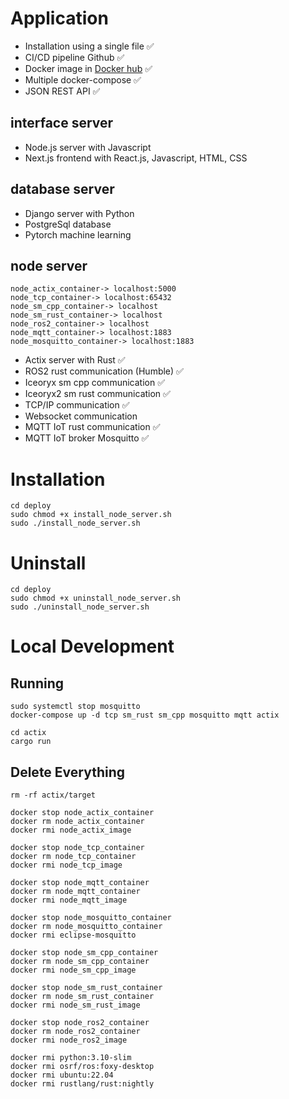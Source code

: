 # Application
- Installation using a single file ✅
- CI/CD pipeline Github ✅
- Docker image in [Docker hub](https://hub.docker.com/repositories/lp02781) ✅
- Multiple docker-compose ✅
- JSON REST API ✅

## interface server
- Node.js server with Javascript
- Next.js frontend with React.js, Javascript, HTML, CSS 

## database server
- Django server with Python
- PostgreSql database
- Pytorch machine learning

## node server
```
node_actix_container-> localhost:5000
node_tcp_container-> localhost:65432
node_sm_cpp_container-> localhost
node_sm_rust_container-> localhost
node_ros2_container-> localhost
node_mqtt_container-> localhost:1883
node_mosquitto_container-> localhost:1883
```
- Actix server with Rust ✅
- ROS2 rust communication (Humble) ✅
- Iceoryx sm cpp communication ✅
- Iceoryx2 sm rust communication ✅
- TCP/IP communication ✅
- Websocket communication
- MQTT IoT rust communication ✅
- MQTT IoT broker Mosquitto ✅

# Installation
```
cd deploy
sudo chmod +x install_node_server.sh
sudo ./install_node_server.sh
```

# Uninstall
```
cd deploy
sudo chmod +x uninstall_node_server.sh
sudo ./uninstall_node_server.sh
```

# Local Development

## Running 
```
sudo systemctl stop mosquitto
docker-compose up -d tcp sm_rust sm_cpp mosquitto mqtt actix 
```

```
cd actix
cargo run
```

## Delete Everything
```
rm -rf actix/target  

docker stop node_actix_container
docker rm node_actix_container
docker rmi node_actix_image

docker stop node_tcp_container
docker rm node_tcp_container
docker rmi node_tcp_image

docker stop node_mqtt_container
docker rm node_mqtt_container
docker rmi node_mqtt_image

docker stop node_mosquitto_container
docker rm node_mosquitto_container
docker rmi eclipse-mosquitto

docker stop node_sm_cpp_container
docker rm node_sm_cpp_container
docker rmi node_sm_cpp_image

docker stop node_sm_rust_container
docker rm node_sm_rust_container
docker rmi node_sm_rust_image

docker stop node_ros2_container
docker rm node_ros2_container
docker rmi node_ros2_image

docker rmi python:3.10-slim 
docker rmi osrf/ros:foxy-desktop 
docker rmi ubuntu:22.04 
docker rmi rustlang/rust:nightly
```

